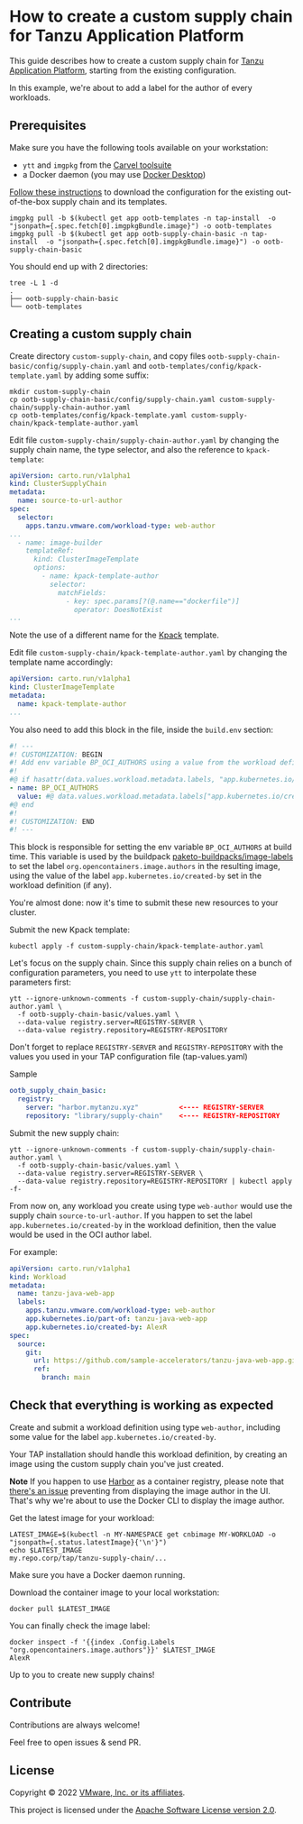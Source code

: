 # How to create a custom supply chain for Tanzu Application Platform

This guide describes how to create a custom supply chain for
[Tanzu Application Platform](https://tanzu.vmware.com/application-platform),
starting from the existing configuration.

In this example, we're about to add a label for the author of every workloads.

## Prerequisites

Make sure you have the following tools available on your workstation:

- `ytt` and `imgpkg` from the [Carvel toolsuite](https://carvel.dev/)
- a Docker daemon (you may use [Docker Desktop](https://www.docker.com/products/docker-desktop/))


[Follow these instructions](https://docs.vmware.com/en/VMware-Tanzu-Application-Platform/1.2/tap/GUID-scc-authoring-supply-chains.html)
to download the configuration for the existing out-of-the-box supply chain and its templates.

```shell
imgpkg pull -b $(kubectl get app ootb-templates -n tap-install  -o "jsonpath={.spec.fetch[0].imgpkgBundle.image}") -o ootb-templates
imgpkg pull -b $(kubectl get app ootb-supply-chain-basic -n tap-install  -o "jsonpath={.spec.fetch[0].imgpkgBundle.image}") -o ootb-supply-chain-basic
```

You should end up with 2 directories:

```shell
tree -L 1 -d
.
├── ootb-supply-chain-basic
└── ootb-templates
```

## Creating a custom supply chain

Create directory `custom-supply-chain`, and copy files
`ootb-supply-chain-basic/config/supply-chain.yaml` and
`ootb-templates/config/kpack-template.yaml` by adding some suffix:

```shell
mkdir custom-supply-chain
cp ootb-supply-chain-basic/config/supply-chain.yaml custom-supply-chain/supply-chain-author.yaml
cp ootb-templates/config/kpack-template.yaml custom-supply-chain/kpack-template-author.yaml
```

Edit file `custom-supply-chain/supply-chain-author.yaml` by changing
the supply chain name, the type selector, and also the reference to `kpack-template`:

```yaml
apiVersion: carto.run/v1alpha1
kind: ClusterSupplyChain
metadata:
  name: source-to-url-author
spec:
  selector:
    apps.tanzu.vmware.com/workload-type: web-author
...
  - name: image-builder
    templateRef:
      kind: ClusterImageTemplate
      options:
        - name: kpack-template-author
          selector:
            matchFields:
              - key: spec.params[?(@.name=="dockerfile")]
                operator: DoesNotExist
...
```

Note the use of a different name for the [Kpack](https://github.com/pivotal/kpack) template.

Edit file `custom-supply-chain/kpack-template-author.yaml` by changing
the template name accordingly:

```yaml
apiVersion: carto.run/v1alpha1
kind: ClusterImageTemplate
metadata:
  name: kpack-template-author
...
```

You also need to add this block in the file, inside the `build.env` section:

```yaml
#! ---
#! CUSTOMIZATION: BEGIN
#! Add env variable BP_OCI_AUTHORS using a value from the workload definition.
#!
#@ if hasattr(data.values.workload.metadata.labels, "app.kubernetes.io/created-by"):
- name: BP_OCI_AUTHORS
  value: #@ data.values.workload.metadata.labels["app.kubernetes.io/created-by"]
#@ end
#!
#! CUSTOMIZATION: END
#! ---
```

This block is responsible for setting the env variable `BP_OCI_AUTHORS` at build time.
This variable is used by the buildpack
[paketo-buildpacks/image-labels](https://github.com/paketo-buildpacks/image-labels)
to set the label `org.opencontainers.image.authors` in the resulting image,
using the value of the label `app.kubernetes.io/created-by` set
in the workload definition (if any).

You're almost done: now it's time to submit these new resources to your cluster.

Submit the new Kpack template:

```shell
kubectl apply -f custom-supply-chain/kpack-template-author.yaml
```

Let's focus on the supply chain. Since this supply chain relies on a bunch of
configuration parameters, you need to use `ytt` to interpolate these parameters first:

```shell
ytt --ignore-unknown-comments -f custom-supply-chain/supply-chain-author.yaml \
  -f ootb-supply-chain-basic/values.yaml \
  --data-value registry.server=REGISTRY-SERVER \
  --data-value registry.repository=REGISTRY-REPOSITORY
```

Don't forget to replace `REGISTRY-SERVER` and `REGISTRY-REPOSITORY` with the values
you used in your TAP configuration file (tap-values.yaml)

Sample 
```tap-values.yaml
ootb_supply_chain_basic:
  registry:
    server: "harbor.mytanzu.xyz"          <---- REGISTRY-SERVER
    repository: "library/supply-chain"    <---- REGISTRY-REPOSITORY
```

Submit the new supply chain:

```shell
ytt --ignore-unknown-comments -f custom-supply-chain/supply-chain-author.yaml \
  -f ootb-supply-chain-basic/values.yaml \
  --data-value registry.server=REGISTRY-SERVER \
  --data-value registry.repository=REGISTRY-REPOSITORY | kubectl apply -f-
```

From now on, any workload you create using type `web-author` would use the
supply chain `source-to-url-author`.
If you happen to set the label `app.kubernetes.io/created-by` in the workload definition,
then the value would be used in the OCI author label.

For example:

```yaml
apiVersion: carto.run/v1alpha1
kind: Workload
metadata:
  name: tanzu-java-web-app
  labels:
    apps.tanzu.vmware.com/workload-type: web-author
    app.kubernetes.io/part-of: tanzu-java-web-app
    app.kubernetes.io/created-by: AlexR
spec:
  source:
    git:
      url: https://github.com/sample-accelerators/tanzu-java-web-app.git
      ref:
        branch: main
```

## Check that everything is working as expected

Create and submit a workload definition using type `web-author`,
including some value for the label `app.kubernetes.io/created-by`.

Your TAP installation should handle this workload definition,
by creating an image using the custom supply chain you've just created.

**Note**
If you happen to use [Harbor](https://goharbor.io/) as a container registry, please note that
[there's an issue](https://github.com/goharbor/harbor/issues/17190)
preventing from displaying the image author in the UI. That's why we're about to use
the Docker CLI to display the image author.

Get the latest image for your workload:

```shell
LATEST_IMAGE=$(kubectl -n MY-NAMESPACE get cnbimage MY-WORKLOAD -o "jsonpath={.status.latestImage}{'\n'}")
echo $LATEST_IMAGE
my.repo.corp/tap/tanzu-supply-chain/...
```

Make sure you have a Docker daemon running.

Download the container image to your local workstation:

```shell
docker pull $LATEST_IMAGE
```

You can finally check the image label:

```shell
docker inspect -f '{{index .Config.Labels "org.opencontainers.image.authors"}}' $LATEST_IMAGE
AlexR
```

Up to you to create new supply chains!

## Contribute

Contributions are always welcome!

Feel free to open issues & send PR.

## License

Copyright &copy; 2022 [VMware, Inc. or its affiliates](https://vmware.com).

This project is licensed under the [Apache Software License version 2.0](https://www.apache.org/licenses/LICENSE-2.0).

